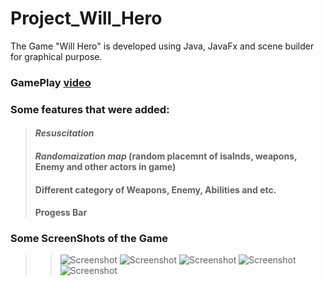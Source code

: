 # Project_Will_Hero

The Game "Will Hero" is developed using Java, JavaFx and scene builder for graphical purpose.

### GamePlay [video](https://drive.google.com/file/d/1VokU04n9SS2CwnJ-h-feo_B0jfor5Kbf/view?usp=sharing)

### Some features that were added:

> #### *Resuscitation*
> #### *Randomaization map* (random placemnt of isalnds, weapons, Enemy and other actors in game)
> #### Different category of **Weapons, Enemy, Abilities** and etc.
> #### Progess Bar

### Some ScreenShots of the Game

>> ![Screenshot](https://user-images.githubusercontent.com/88682260/174832718-e8ceba56-1068-4f4e-9585-6714232c7a73.png)
>> ![Screenshot](https://user-images.githubusercontent.com/88682260/174832773-2cadadc3-e010-4d82-86ba-744e0ad99cd5.png)
>> ![Screenshot](https://user-images.githubusercontent.com/88682260/174832781-ea023b64-2329-4bff-9b2b-3109dc6a2953.png)
>> ![Screenshot](https://user-images.githubusercontent.com/88682260/174832786-dc5530d6-9c15-4cf2-bc22-2e04e44101b2.png)
>> ![Screenshot](https://user-images.githubusercontent.com/88682260/174832792-2849a259-daa1-4c5c-ab3e-c90789f90fc1.png)
